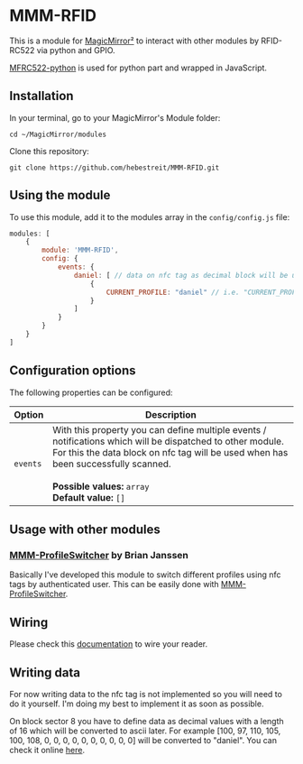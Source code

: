 # MMM-RFID

This is a module for [MagicMirror²](https://magicmirror.builders/) to interact with other modules by RFID-RC522 via python and GPIO.

[MFRC522-python](https://github.com/mxgxw/MFRC522-python) is used for python part and wrapped in JavaScript.

## Installation

In your terminal, go to your MagicMirror's Module folder:
````
cd ~/MagicMirror/modules
````

Clone this repository:
````
git clone https://github.com/hebestreit/MMM-RFID.git
````

## Using the module

To use this module, add it to the modules array in the `config/config.js` file:
````javascript
modules: [
    {
        module: 'MMM-RFID',
        config: {
            events: {
                daniel: [ // data on nfc tag as decimal block will be used as identifier [100, 97, 110, 105, 100, 108, 0, 0, 0, 0, 0, 0, 0, 0, 0, 0]
                    {
                        CURRENT_PROFILE: "daniel" // i.e. "CURRENT_PROFILE" is used for notification identifier and "daniel" for notification payload
                    }
                ]
            }
        }
    }
]
````

## Configuration options

The following properties can be configured:

| Option                     | Description
| -------------------------- | -----------
| `events`                   | With this property you can define multiple events / notifications which will be dispatched to other module. For this the data block on nfc tag will be used when has been successfully scanned. <br><br> **Possible values:** `array` <br> **Default value:** `[]`

## Usage with other modules

### [MMM-ProfileSwitcher](https://github.com/tosti007/MMM-ProfileSwitcher) by Brian Janssen

Basically I've developed this module to switch different profiles using nfc tags by authenticated user. This can be easily done with [MMM-ProfileSwitcher](https://github.com/tosti007/MMM-ProfileSwitcher).


## Wiring

Please check this [documentation](http://geraintw.blogspot.de/2014/01/rfid-and-raspberry-pi.html) to wire your reader.

## Writing data

For now writing data to the nfc tag is not implemented so you will need to do it yourself. I'm doing my best to implement it as soon as possible.

On block sector 8 you have to define data as decimal values with a length of 16 which will be converted to ascii later. For example [100, 97, 110, 105, 100, 108, 0, 0, 0, 0, 0, 0, 0, 0, 0, 0] will be converted to "daniel".
You can check it online [here](https://www.branah.com/ascii-converter).